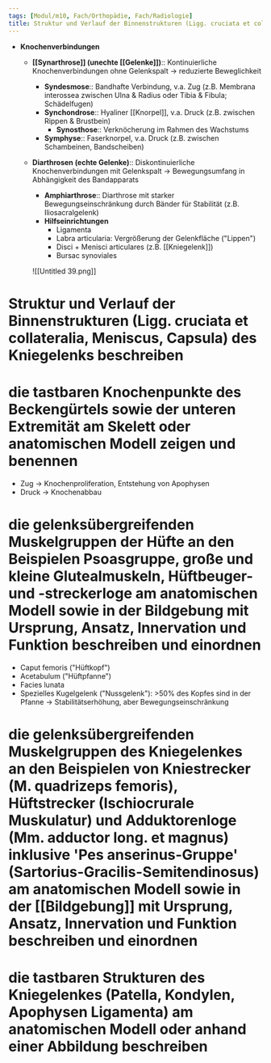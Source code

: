 ```yaml
---
tags: [Modul/m10, Fach/Orthopädie, Fach/Radiologie]
title: Struktur und Verlauf der Binnenstrukturen (Ligg. cruciata et collateralia, Meniscus, Capsula) des Kniegelenks beschreiben
---
```


- **Knochenverbindungen**
    - **[[Synarthrose]] (unechte [[Gelenke]])**:: Kontinuierliche Knochenverbindungen ohne Gelenkspalt → reduzierte Beweglichkeit
        - **Syndesmose**:: Bandhafte Verbindung, v.a. Zug (z.B. Membrana interossea zwischen Ulna & Radius oder Tibia & Fibula; Schädelfugen)
        - **Synchondrose**:: Hyaliner [[Knorpel]], v.a. Druck (z.B. zwischen Rippen & Brustbein)
            - **Synosthose**:: Verknöcherung im Rahmen des Wachstums
        - **Symphyse**:: Faserknorpel, v.a. Druck (z.B. zwischen Schambeinen, Bandscheiben)
    - **Diarthrosen (echte Gelenke)**:: Diskontinuierliche Knochenverbindungen mit Gelenkspalt → Bewegungsumfang in Abhängigkeit des Bandapparats
        - **Amphiarthrose**:: Diarthrose mit starker Bewegungseinschränkung durch Bänder für Stabilität (z.B. Iliosacralgelenk)
        - **Hilfseinrichtungen**
            - Ligamenta
            - Labra articularia: Vergrößerung der Gelenkfläche ("Lippen")
            - Disci + Menisci articulares (z.B. [[Kniegelenk]])
            - Bursac synoviales

        ![[Untitled 39.png]]

# Struktur und Verlauf der Binnenstrukturen (Ligg. cruciata et collateralia, Meniscus, Capsula) des Kniegelenks beschreiben

# die tastbaren Knochenpunkte des Beckengürtels sowie der unteren Extremität am Skelett oder anatomischen Modell zeigen und benennen

- Zug → Knochenproliferation, Entstehung von Apophysen
- Druck → Knochenabbau

# die gelenksübergreifenden Muskelgruppen der Hüfte an den Beispielen Psoasgruppe, große und kleine Glutealmuskeln, Hüftbeuger- und -streckerloge am anatomischen Modell sowie in der Bildgebung mit Ursprung, Ansatz, Innervation und Funktion beschreiben und einordnen

- Caput femoris ("Hüftkopf")
- Acetabulum ("Hüftpfanne")
- Facies lunata
- Spezielles Kugelgelenk ("Nussgelenk"): >50% des Kopfes sind in der Pfanne → Stabilitätserhöhung, aber Bewegungseinschränkung

# die gelenksübergreifenden Muskelgruppen des Kniegelenkes an den Beispielen von Kniestrecker (M. quadrizeps femoris), Hüftstrecker (Ischiocrurale Muskulatur) und Adduktorenloge (Mm. adductor long. et magnus) inklusive 'Pes anserinus-Gruppe' (Sartorius-Gracilis-Semitendinosus) am anatomischen Modell sowie in der [[Bildgebung]] mit Ursprung, Ansatz, Innervation und Funktion beschreiben und einordnen

# die tastbaren Strukturen des Kniegelenkes (Patella, Kondylen, Apophysen Ligamenta) am anatomischen Modell oder anhand einer Abbildung beschreiben

